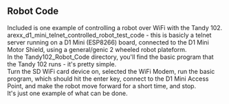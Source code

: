 ## Robot Code

Included is one example of controlling a robot over WiFi with the Tandy 102.  
arexx_d1_mini_telnet_controlled_robot_test_code - this is basicly a telnet server running on a D1 Mini (ESP8266) board, connected to the D1 Mini Motor Shield, using a general/genic 2 wheeled robot plateform.  
In the Tandy102_Robot_Code directory, you'll find the basic program that the Tandy 102 runs - it's pretty simple.  
Turn the SD WiFi card device on, selected the WiFi Modem, run the basic program, which should hit the enter key, connect to the D1 Mini Access Point, and make the robot move forward for a short time, and stop.  
It's just one example of what can be done.  
